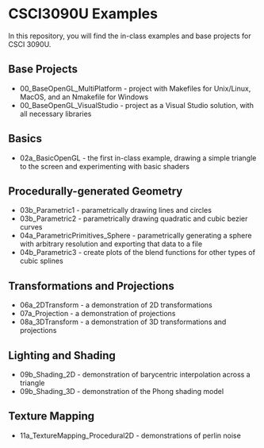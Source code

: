 # CSCI3090U Examples

In this repository, you will find the in-class examples and base projects for CSCI 3090U.

## Base Projects

- 00_BaseOpenGL_MultiPlatform - project with Makefiles for Unix/Linux, MacOS, and an Nmakefile for Windows
- 00_BaseOpenGL_VisualStudio - project as a Visual Studio solution, with all necessary libraries

## Basics

- 02a_BasicOpenGL - the first in-class example, drawing a simple triangle to the screen and experimenting with basic shaders

## Procedurally-generated Geometry

- 03b_Parametric1 - parametrically drawing lines and circles
- 03b_Parametric2 - parametrically drawing quadratic and cubic bezier curves
- 04a_ParametricPrimitives_Sphere - parametrically generating a sphere with arbitrary resolution and exporting that data to a file
- 04b_Parametric3 - create plots of the blend functions for other types of cubic splines

## Transformations and Projections

- 06a_2DTransform - a demonstration of 2D transformations
- 07a_Projection - a demonstration of projections
- 08a_3DTransform - a demonstration of 3D transformations and projections

## Lighting and Shading

- 09b_Shading_2D - demonstration of barycentric interpolation across a triangle
- 09b_Shading_3D - demonstration of the Phong shading model

## Texture Mapping

- 11a_TextureMapping_Procedural2D - demonstrations of perlin noise
